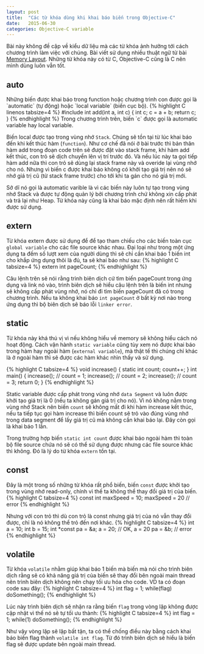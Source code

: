 ```yaml
---
layout: post
title:  "Các từ khóa dùng khi khai báo biến trong Objective-C"
date:   2015-06-30
categories: Objective-C variable
---
```

Bài này không đề cập về kiểu dữ liệu mà các từ khóa ảnh hưởng tới cách chương trình làm việc với chúng. Bài viết sử dụng nhiều thuật ngữ từ bài [Memory Layout](/objective-c/memory/2015/06/24/Memory-Layout-trong-objc.html). Những từ khóa này có từ C, Objective-C cũng là C nên mình dùng luôn vẫn tốt.
<h2>auto</h2> 
Những biến được khai báo trong function hoặc chương trình con được gọi là `automatic` (tự động) hoặc `local variable` (biến cục bộ).
{% highlight C linenos tabsize=4 %}
#include <stdio.h>
int add(int a, int c)
{
	int c;
	c = a + b;
	return c;
}
{% endhighlight %}
Trong chương trình trên, biến `c` được gọi là automatic variable hay local variable.

Biến local được tạo trong vùng nhớ `Stack`. Chúng sẽ tồn tại từ lúc khai báo đến khi kết thúc hàm (`function`). Như cơ chế đã nói ở bài trước thì bản thân hàm add trong đoạn code trên sẽ được đặt vào stack frame, khi hàm add kết thúc, con trỏ sẽ dịch chuyển lên vị trí trước đó. Và nếu lúc này ta gọi tiếp hàm add nữa thì con trỏ sẽ dùng lại stack frame này và overide lại vùng nhớ cho nó. Nhưng vì biến c được khai báo không có khởi tạo giá trị nên nó sẽ nhớ giá trị cũ (từ stack frame trước) cho tới khi ta gán cho nó giá trị mới.

Sở dĩ nó gọi là automatic varible là vì các biến này luôn tự tạo trong vùng nhớ Stack và được tự động quản lý bởi chương trình chứ không xin cấp phát và trả lại như Heap. Từ khóa này cũng là khai báo mặc định nên rất hiếm khi được sử dụng.

## extern
Từ khóa extern được sử dụng để để tạo tham chiếu cho các biến toàn cục `global variable` cho các file source khác nhau. Đại loại như trong một ứng dụng ta đếm số lượt xem của người dùng thì sẽ chỉ cần khai báo 1 biến int cho khắp ứng dụng thôi là đủ, ta sẽ khai báo như sau:
{% highlight C tabsize=4 %}
extern int pageCount;
{% endhighlight %}

Câu lệnh trên sẽ nói rằng trình biên dịch cứ tìm biến pageCount trong ứng dụng và link nó vào, trình biên dịch sẽ hiểu câu lệnh trên là biến int nhưng sẽ không cấp phát vùng nhớ, nó chỉ đi tìm biến pageCount đã có trong chương trình. Nếu ta không khai báo `int pageCount` ở bất kỳ nơi nào trong ứng dụng thì bộ biên dịch sẽ báo lỗi `linker error`. 

## static
Từ khóa này khá thú vị vì nếu không hiểu về memory sẽ không hiểu cách nó hoạt động. Cách vận hành `static variable` cũng tùy xem nó được khai báo trong hàm hay ngoài hàm (`external variable`), mà thật tế thì chúng chỉ khác là ở ngoài hàm thì sẽ được các hàm khác nhìn thấy và sử dụng.

{% highlight C tabsize=4 %}
void increase() {
	static int count;
	count++;
}
int main() {
	increase(); // count = 1;
	increase(); // count = 2;
	increase(); // count = 3;
	return 0;
} 
{% endhighlight %}

Static variable được cấp phát trong vùng nhớ `data Segment` và luôn được khởi tạo giá trị là 0 (nếu ta không gán giá trị cho nó). Vì nó không nằm trong vùng nhớ Stack nên biến `count` sẽ không mất đi khi hàm increase kết thúc, nếu ta tiếp tục gọi hàm increase thì biến count sẽ trỏ vào đúng vùng nhớ trong data segment để lấy giá trị cũ mà không cần khai báo lại. Đây còn gọi là khai báo 1 lần.

Trong trường hợp biến `static int count` được khai báo ngoài hàm thì toàn bộ file source chứa nó sẽ có thể sử dụng được nhưng các file source khác thì không. Đó là lý do từ khóa `extern` tồn tại.

## const
Đây là một trong số những từ khóa rất phổ biến, biến `const` được khởi tạo trong vùng nhớ read-only, chính vì thế ta không thể thay đổi giá trị của biến.
{% highlight C tabsize=4 %}
const int maxSpeed = 10;
maxSpeed = 20 // error
{% endhighlight %}

Nhưng với con trỏ thì dù con trỏ là const nhưng giá trị của nó vẫn thay đổi được, chỉ là nó không thể trỏ đến nơi khác.
{% highlight C tabsize=4 %}
int a = 10;
int b = 15;
int *const pa = &a;
a = 20; // OK, a = 20
pa = &b; // error
{% endhighlight %}

## volatile
Từ khóa `volatile` nhằm giúp khai báo 1 biến mà biến mà nói cho trình biên dịch rằng sẽ có khả năng giá trị của biến sẽ thay đổi bên ngoài main thread nên trình biên dịch không nên chạy tối ưu hóa cho code. VD ta có đoạn code sau đây:
{% highlight C tabsize=4 %}
int flag = 1;
while(flag) doSomething();
{% endhighlight %}

Lúc này trình biên dịch sẽ nhận ra rằng biến `flag` trong vòng lặp không được cập nhật vì thế nó sẽ tự tối ưu thành:
{% highlight C tabsize=4 %}
int flag = 1;
while(1) doSomething();
{% endhighlight %}

Như vậy vòng lặp sẽ lặp bất tận, ta có thể chống điều này bằng cách khai báo biến flag thành `volatile int flag`. Từ đó trình biên dịch sẽ hiểu là biến flag sẽ được update bên ngoài main thread.